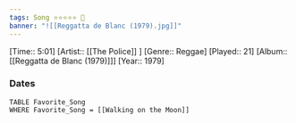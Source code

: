 ```yaml
---
tags: Song ⭐⭐⭐⭐⭐ 💛
banner: "![[Reggatta de Blanc (1979).jpg]]"
---
```

[Time:: 5:01]
[Artist:: [[The Police]] ]
[Genre:: Reggae]
[Played:: 21]
[Album:: [[Reggatta de Blanc (1979)]]]
[Year:: 1979]
### Dates
````dataview
TABLE Favorite_Song
WHERE Favorite_Song = [[Walking on the Moon]]
````